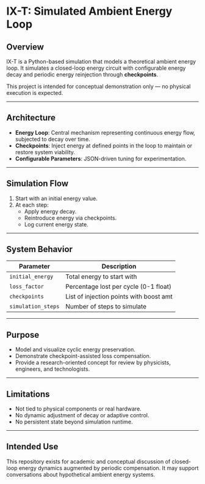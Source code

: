 # IX-T: Simulated Ambient Energy Loop

## Overview
IX-T is a Python-based simulation that models a theoretical ambient energy loop. It simulates a closed-loop energy circuit with configurable energy decay and periodic energy reinjection through **checkpoints**.

This project is intended for conceptual demonstration only — no physical execution is expected.

---

## Architecture

- **Energy Loop**: Central mechanism representing continuous energy flow, subjected to decay over time.
- **Checkpoints**: Inject energy at defined points in the loop to maintain or restore system viability.
- **Configurable Parameters**: JSON-driven tuning for experimentation.

---

## Simulation Flow

1. Start with an initial energy value.
2. At each step:
   - Apply energy decay.
   - Reintroduce energy via checkpoints.
   - Log current energy state.

---

## System Behavior

| Parameter         | Description                             |
|------------------|-----------------------------------------|
| `initial_energy` | Total energy to start with              |
| `loss_factor`    | Percentage lost per cycle (0-1 float)   |
| `checkpoints`    | List of injection points with boost amt |
| `simulation_steps` | Number of steps to simulate          |

---

## Purpose

- Model and visualize cyclic energy preservation.
- Demonstrate checkpoint-assisted loss compensation.
- Provide a research-oriented concept for review by physicists, engineers, and technologists.

---

## Limitations

- Not tied to physical components or real hardware.
- No dynamic adjustment of decay or adaptive control.
- No persistent state beyond simulation runtime.

---

## Intended Use

This repository exists for academic and conceptual discussion of closed-loop energy dynamics augmented by periodic compensation. It may support conversations about hypothetical ambient energy systems.
